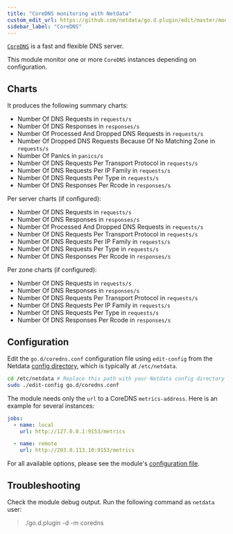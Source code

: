 ```yaml
---
title: "CoreDNS monitoring with Netdata"
custom_edit_url: https://github.com/netdata/go.d.plugin/edit/master/modules/coredns/README.md
sidebar_label: "CoreDNS"
---
```




[`CoreDNS`](https://coredns.io/) is a fast and flexible DNS server.

This module monitor one or more `CoreDNS` instances depending on configuration.

## Charts

It produces the following summary charts:

- Number Of DNS Requests in `requests/s`
- Number Of DNS Responses in `responses/s`
- Number Of Processed And Dropped DNS Requests in `requests/s`
- Number Of Dropped DNS Requests Because Of No Matching Zone in `requests/s`
- Number Of Panics in `panics/s`
- Number Of DNS Requests Per Transport Protocol in `requests/s`
- Number Of DNS Requests Per IP Family in `requests/s`
- Number Of DNS Requests Per Type in `requests/s`
- Number Of DNS Responses Per Rcode in `responses/s`

Per server charts (if configured):

- Number Of DNS Requests in `requests/s`
- Number Of DNS Responses in `responses/s`
- Number Of Processed And Dropped DNS Requests in `requests/s`
- Number Of DNS Requests Per Transport Protocol in `requests/s`
- Number Of DNS Requests Per IP Family in `requests/s`
- Number Of DNS Requests Per Type in `requests/s`
- Number Of DNS Responses Per Rcode in `responses/s`

Per zone charts (if configured):

- Number Of DNS Requests in `requests/s`
- Number Of DNS Responses in `responses/s`
- Number Of DNS Requests Per Transport Protocol in `requests/s`
- Number Of DNS Requests Per IP Family in `requests/s`
- Number Of DNS Requests Per Type in `requests/s`
- Number Of DNS Responses Per Rcode in `responses/s`

## Configuration

Edit the `go.d/coredns.conf` configuration file using `edit-config` from the
Netdata [config directory](/docs/configure/nodes), which is typically at `/etc/netdata`.

```bash
cd /etc/netdata # Replace this path with your Netdata config directory
sudo ./edit-config go.d/coredns.conf
```

The module needs only the `url` to a CoreDNS `metrics-address`. Here is an example for several instances:

```yaml
jobs:
  - name: local
    url: http://127.0.0.1:9153/metrics

  - name: remote
    url: http://203.0.113.10:9153/metrics
```

For all available options, please see the
module's [configuration file](https://github.com/netdata/go.d.plugin/blob/master/config/go.d/coredns.conf).

## Troubleshooting

Check the module debug output. Run the following command as `netdata` user:

> ./go.d.plugin -d -m coredns
